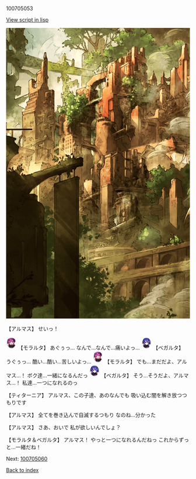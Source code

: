 100705053

[View script in lisp](../scripts/100705053.txt)

![beast_world_town2.png](../images/backgrounds/beast_world_town2.png)

【アルマス】
せいっ！

<img src="../images/units/3104011.png" alt="3104011.png" height="34"/>
【モラルタ】
あぐぅっ…
なんで…なんで…痛いよっ…

<img src="../images/units/3104111.png" alt="3104111.png" height="34"/>
【ベガルタ】
うぐぅっ…
酷い…酷い…苦しいよっ…

<img src="../images/units/3104011.png" alt="3104011.png" height="34"/>
【モラルタ】
でも…まだだよ、アルマス…！
ボク達…一緒になるんだっ

<img src="../images/units/3104111.png" alt="3104111.png" height="34"/>
【ベガルタ】
そう…そうだよ、アルマス…！
私達…一つになれるのっ

【ティターニア】
アルマス、この子達、あのなんでも
吸い込む闇を解き放つつもりです

【アルマス】
全てを巻き込んで自滅するつもり
なのね…分かった

【アルマス】
さあ、おいで
私が欲しいんでしょ？

【モラルタ＆ベガルタ】
アルマス！
やっと一つになれるんだねっ
これからずっと…一緒だね！

Next: [100705060](100705060.md)

[Back to index](index.md)
